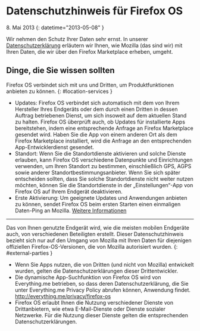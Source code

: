 # Datenschutzhinweis für Firefox OS

8\. Mai 2013
{: datetime="2013-05-08" }

Wir nehmen den Schutz Ihrer Daten sehr ernst. In unserer [Datenschutzerklärung](http://www.mozilla.org/de/privacy/) erläutern wir Ihnen, wie Mozilla (das sind wir) mit Ihren Daten, die wir über den Firefox Marketplace erheben, umgeht.

## Dinge, die Sie wissen sollten

Firefox OS verbindet sich mit uns und Dritten, um Produktfunktionen anbieten zu können.
{: #location-services }

* Updates: Firefox OS verbindet sich automatisch mit dem von Ihrem Hersteller Ihres Endgeräts oder dem durch einen Dritten in dessen Auftrag betriebenen Dienst, um sich insoweit auf dem aktuellen Stand zu halten. Firefox OS überprüft auch, ob Updates für installierte Apps bereitstehen, indem eine entsprechende Anfrage an Firefox Marketplace gesendet wird. Haben Sie die App von einem anderen Ort als dem Firefox Marketplace installiert, wird die Anfrage an den entsprechenden App-Entwicklerdienst gesendet.
* Standort: Wenn Sie die Standortdienste aktivieren und solche Dienste erlauben, kann Firefox OS verschiedene Datenpunkte und Einrichtungen verwenden, um Ihren Standort zu bestimmen, einschließlich GPS, AGPS sowie anderer Standortbestimmungsanbieter. Wenn Sie sich später entscheiden sollten, dass Sie solche Standortdienste nicht weiter nutzen möchten, können Sie die Standortdienste in der „Einstellungen“-App von Firefox OS auf Ihrem Endgerät deaktivieren.
* Erste Aktivierung: Um geeignete Updates und Anwendungen anbieten zu können, sendet Firefox OS beim ersten Starten einen einmaligen Daten-Ping an Mozilla. [Weitere Informationen](https://wiki.mozilla.org/FirefoxOS/Metrics)

---------------------------------------

Das von Ihnen genutzte Endgerät wird, wie die meisten mobilen Endgeräte auch, von verschiedenen Beteiligten erstellt. Dieser Datenschutzhinweis bezieht sich nur auf den Umgang von Mozilla mit Ihren Daten für diejenigen offiziellen Firefox-OS-Versionen, die von Mozilla autorisiert wurden.
{: #external-parties }

* Wenn Sie Apps nutzen, die von Dritten (und nicht von Mozilla) entwickelt wurden, gelten die Datenschutzerklärungen dieser Drittentwickler.
* Die dynamische App-Suchfunktion von Firefox OS wird von Everything.me betrieben, so dass deren Datenschutzerklärung, die Sie unter Everything.me Privacy Policy abrufen können, Anwendung findet. <http://everything.me/privacy/firefox-os>
* Firefox OS erlaubt Ihnen die Nutzung verschiedener Dienste von Drittanbietern, wie etwa E-Mail-Dienste oder Dienste sozialer Netzwerke. Für die Nutzung dieser Dienste gelten die entsprechenden Datenschutzerklärungen.
